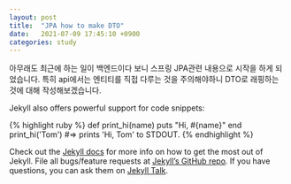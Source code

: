 ```yaml
---
layout: post
title:  "JPA how to make DTO"
date:   2021-07-09 17:45:10 +0900
categories: study
---
```

아무래도 최근에 하는 일이 백엔드이다 보니 스프링 JPA관련 내용으로 시작을 하게 되었습니다.
특히 api에서는 엔티티를 직접 다루는 것을 주의해야하니 DTO로 래핑하는 것에 대해 작성해보겠습니다.

Jekyll also offers powerful support for code snippets:

{% highlight ruby %}
def print_hi(name)
  puts "Hi, #{name}"
end
print_hi('Tom')
#=> prints 'Hi, Tom' to STDOUT.
{% endhighlight %}

Check out the [Jekyll docs][jekyll-docs] for more info on how to get the most out of Jekyll. File all bugs/feature requests at [Jekyll’s GitHub repo][jekyll-gh]. If you have questions, you can ask them on [Jekyll Talk][jekyll-talk].

[jekyll-docs]: https://jekyllrb.com/docs/home
[jekyll-gh]:   https://github.com/jekyll/jekyll
[jekyll-talk]: https://talk.jekyllrb.com/
